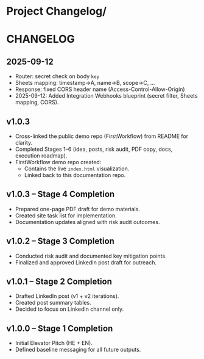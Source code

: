 # Project Changelog/
# CHANGELOG
## 2025-09-12
- Router: secret check on body `key`
- Sheets mapping: timestamp→A, name→B, scope→C, ...
- Response: fixed CORS header name (Access-Control-Allow-Origin)
- 2025-09-12: Added Integration Webhooks blueprint (secret filter, Sheets mapping, CORS).


## v1.0.3
- Cross-linked the public demo repo (FirstWorkflow) from README for clarity.
- Completed Stages 1–6 (idea, posts, risk audit, PDF copy, docs, execution roadmap).
- FirstWorkflow demo repo created:
  - Contains the live `index.html` visualization.
  - Linked back to this documentation repo.

## v1.0.3 – Stage 4 Completion
- Prepared one-page PDF draft for demo materials.
- Created site task list for implementation.
- Documentation updates aligned with risk audit outcomes.

## v1.0.2 – Stage 3 Completion
- Conducted risk audit and documented key mitigation points.
- Finalized and approved LinkedIn post draft for outreach.

## v1.0.1 – Stage 2 Completion
- Drafted LinkedIn post (v1 + v2 iterations).
- Created post summary tables.
- Decided to focus on LinkedIn channel only.

## v1.0.0 – Stage 1 Completion
- Initial Elevator Pitch (HE + EN).
- Defined baseline messaging for all future outputs.
